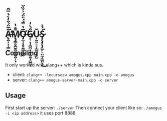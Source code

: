 # Ȃ̶̢̯̩͕͎͇̼̅̈́͒̓̀̉̿̂͘̕M̸̢̡̳̥̯̮̯̭̤̬̯͎͓̄̐̔Ơ̶̡̫̩͙̥͍͇̩̪̬̅̔̿́́̎̈́͐̇̏̆͘Ģ̸͉̝̜̻̪͙̬̠̮̰̩̻̻̈́̀̓ͅŬ̷͎̬͍̠̠̹͇͍̦͓̺Ş̷̨̡̨̧͖̙̠̤̼̦͇͈͓́̉̽͘͜

## Compiling
It only worked with clang++ which is kinda sus.
- client:
`clang++ -lncursesw amogus.cpp main.cpp -o amogus`
- server:
`clang++ amogus-server-main.cpp -o server`

## Usage 
First start up the server:
`./server`
Then connect your client like so:
`./amogus -i <ip address>`
it uses port 8888
